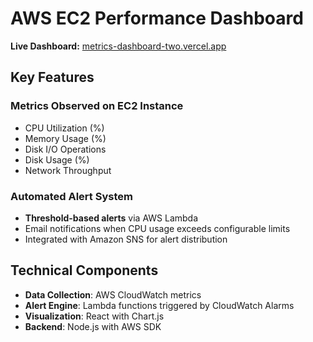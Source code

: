 # AWS EC2 Performance Dashboard

**Live Dashboard:** [metrics-dashboard-two.vercel.app](https://metrics-dashboard-two.vercel.app)

## Key Features

### Metrics Observed on EC2 Instance
- CPU Utilization (%)
- Memory Usage (%)
- Disk I/O Operations
- Disk Usage (%)
- Network Throughput

### Automated Alert System
- **Threshold-based alerts** via AWS Lambda
- Email notifications when CPU usage exceeds configurable limits
- Integrated with Amazon SNS for alert distribution

## Technical Components
- **Data Collection**: AWS CloudWatch metrics
- **Alert Engine**: Lambda functions triggered by CloudWatch Alarms
- **Visualization**: React with Chart.js
- **Backend**: Node.js with AWS SDK
